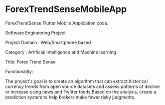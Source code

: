 # ForexTrendSenseMobileApp
ForexTrendSense Flutter Mobile Application code.

Software Engineering Project 

Project Domain : Web/Smartphone based

Category : Artificial Intelligence and Machine learning

Title: Forex Trend Sense 

Functionality:

The project's goal is to create an algorithm 
that can extract historical currency trends from open source datasets
 and assess patterns of decline or increase using news and Twitter feeds
Based on the analysis, create a prediction system to help brokers make fewer risky judgments.

